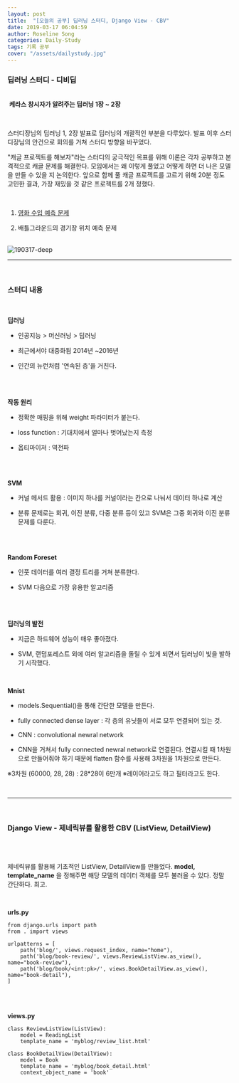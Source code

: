 ```yaml
---
layout: post
title:  "[오늘의 공부] 딥러닝 스터디, Django View - CBV"
date: 2019-03-17 06:04:59
author: Roseline Song
categories: Daily-Study
tags: 기록 공부
cover: "/assets/dailystudy.jpg"
---
```



### 딥러닝 스터디 - 디비딥
<br>​
**케라스 창시자가 알려주는 딥러닝 1장 ~ 2장**

<br>

스터디장님의 딥러닝 1, 2장 발표로 딥러닝의 개괄적인 부분을 다루었다. 발표 이후 스터디장님의 안건으로 회의를 거쳐 스터디 방향을 바꾸었다. 


"캐글 프로젝트를 해보자"라는 스터디의 궁극적인 목표를 위해 이론은 각자 공부하고 본격적으로 캐글 문제를 해결한다. 모임에서는 왜 이렇게 풀었고 어떻게 하면 더 나은 모델을 만들 수 있을 지 논의한다. 앞으로 함께 풀 캐글 프로젝트를 고르기 위해 20분 정도 고민한 결과, 가장 재밌을 것 같은 프로젝트를 2개 정했다.

<br>

1. [영화 수입 예측 문제](https://www.kaggle.com/c/tmdb-box-office-prediction) 

2. 배틀그라운드의 경기장 위치 예측 문제 

<br>

<img src="https://postfiles.pstatic.net/MjAxOTAzMTdfNjcg/MDAxNTUyODA0MzE4MTM2.aDTKo5XUyhZonSQKPyMRykz65qDta7BVUX503zfFV4Ig.Y5rR1CBih39i2FZKSNJKAaK2BAOMj5Yj-qPSHw-R_Tog.JPEG.guseod24/SE-450d7c89-29ad-4162-9a44-31ca73dee1d7.jpg?type=w966" alt="190317-deep">

<br>

<hr>

<br>

### 스터디 내용

<br>

**딥러닝**

- 인공지능 > 머신러닝 > 딥러닝 

- 최근에서야 대중화됨 2014년 ~2016년 

- 인간의 뉴런처럼 '연속된 층'을 거친다. 

​<br>​

**작동 원리**

- 정확한 매핑을 위해 weight 파라미터가 붙는다.

- loss function : 기대치에서 얼마나 벗어났는지 측정 

- 옵티마이저 : 역전파 

​<br>​

**SVM**

- 커널 메서드 활용 : 이미지 하나를 커널이라는 칸으로 나눠서 데이터 하나로 계산

- 분류 문제로는 회귀, 이진 분류, 다중 분류 등이 있고 SVM은 그중 회귀와 이진 분류 문제를 다룬다.  

​<br>​

**Random Foreset** 

- 인풋 데이터를 여러 결정 트리를 거쳐 분류한다.

- SVM 다음으로 가장 유용한 알고리즘 

​<br>​

**딥러닝의 발전** 

- 지금은 하드웨어 성능이 매우 좋아졌다. 

- SVM, 랜덤포레스트 외에 여러 알고리즘을 돌릴 수 있게 되면서 딥러닝이 빛을 발하기 시작했다. 

​<br>

**Mnist**

- models.Sequential()을 통해 간단한 모델을 만든다.

- fully connected dense layer : 각 층의 유닛들이 서로 모두 연결되어 있는 것. 

- CNN : convolutional newral network 

- CNN을 거쳐서 fully connected newral network로 연결된다. 연결시킬 때 1차원으로 만들어줘야 하기 때문에 flatten 함수를 사용해 3차원을 1차원으로 만든다. 


※3차원 (60000, 28, 28) : 28*28이 6만개 
※레이어라고도 하고 필터라고도 한다.

<br>

<hr>

<br>

### Django View - 제네릭뷰를 활용한 CBV (ListView, DetailView)

<br>​

제네릭뷰를 활용해 기초적인 ListView, DetailView를 만들었다. **model, template_name** 을 정해주면 해당 모델의 데이터 객체를 모두 불러올 수 있다. 정말 간단하다. 최고.

<br>

**urls.py**
```
from django.urls import path
from . import views

urlpatterns = [
    path('blog/', views.request_index, name="home"),
    path('blog/book-review/', views.ReviewListView.as_view(), name="book-review"),
    path('blog/book/<int:pk>/', views.BookDetailView.as_view(), name="book-detail"),
]​
```

<br>
<br>


**views.py**
```
class ReviewListView(ListView): 
    model = ReadingList
    template_name = 'myblog/review_list.html'

class BookDetailView(DetailView):
    model = Book 
    template_name = 'myblog/book_detail.html' 
    context_object_name = 'book' 
```
​